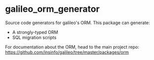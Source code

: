 # galileo_orm_generator
Source code generators for galileo's ORM.
This package can generate:
* A strongly-typed ORM
* SQL migration scripts

For documentation about the ORM, head to the main project repo:
https://github.com/insinfo/galileo/tree/master/packages/orm